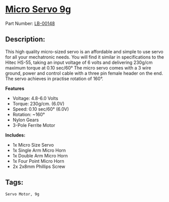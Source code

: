 # [Micro Servo 9g](https://littlebirdelectronics.com.au/products/micro-servo-9g)
Part Number: [LB-00148](https://littlebirdelectronics.com.au/products/micro-servo-9g)

## Description:

This high quality micro-sized servo is an affordable and simple to use servo for all your mechatronic needs. You will find it similar in specifications to the Hitec HS-55, taking an input voltage of 6 volts and delivering 230g/cm maximum torque at 0.10 sec/60°
The micro servo comes with a 3 wire ground, power and control cable with a three pin female header on the end.
The servo achieves in practise rotation of 160°.

**Features**

- Voltage: 4.8-6.0 Volts
- Torque: 230g/cm. (6.0V)
- Speed: 0.10 sec/60° (6.0V)
- Rotation: ~160°
- Nylon Gears
- 3-Pole Ferrite Motor

**Includes:**

- 1x Micro Size Servo
- 1x Single Arm Micro Horn
- 1x Double Arm Micro Horn
- 1x Four Point Micro Horn
- 2x 2x8mm Phillips Screw

## Tags:

``Servo Motor, 9g``
